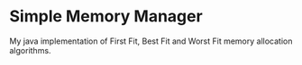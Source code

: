 # Simple Memory Manager

My java implementation of First Fit, Best Fit and Worst Fit memory allocation algorithms. 
